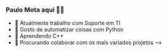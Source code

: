 ### Paulo Mota aqui 👀👋

- 🔭 Atualmente trabalho com Suporte em TI
- 🌱 Gosto de automatizar coisas com Python
- 🔮 Aprendendo C++
- 👯 Procurando colaborar com os mais variados projetos 
-->
